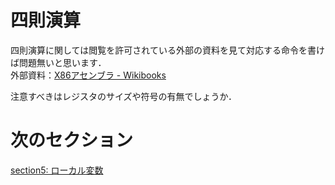 # 四則演算
四則演算に関しては閲覧を許可されている外部の資料を見て対応する命令を書けば問題無いと思います．  
外部資料：[X86アセンブラ - Wikibooks](https://ja.wikibooks.org/wiki/X86%E3%82%A2%E3%82%BB%E3%83%B3%E3%83%96%E3%83%A9)

注意すべきはレジスタのサイズや符号の有無でしょうか．

# 次のセクション
[section5: ローカル変数](/sections/section5_LocalVariable.md)
